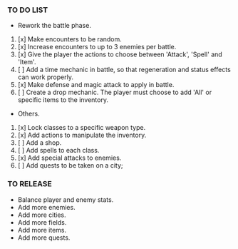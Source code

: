 ### TO DO LIST

-   Rework the battle phase.

1.  [x] Make encounters to be random.
2.  [x] Increase encounters to up to 3 enemies per battle.
3.  [x] Give the player the actions to choose between 'Attack', 'Spell' and 'Item'.
4.  [ ] Add a time mechanic in battle, so that regeneration and status effects can work properly.
5.  [x] Make defense and magic attack to apply in battle.
6.  [ ] Create a drop mechanic. The player must choose to add 'All' or specific items to the inventory.

-   Others.

1.  [x] Lock classes to a specific weapon type.
2.  [x] Add actions to manipulate the inventory.
3.  [ ] Add a shop.
4.  [ ] Add spells to each class.
5.  [x] Add special attacks to enemies.
6.  [ ] Add quests to be taken on a city;

### TO RELEASE

-   Balance player and enemy stats.
-   Add more enemies.
-   Add more cities.
-   Add more fields.
-   Add more items.
-   Add more quests.
